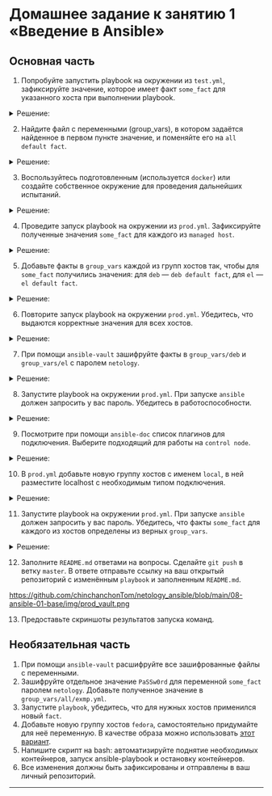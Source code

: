 # Домашнее задание к занятию 1 «Введение в Ansible»

## Основная часть

1. Попробуйте запустить playbook на окружении из `test.yml`, зафиксируйте значение, которое имеет факт `some_fact` для указанного хоста при выполнении playbook.

<details><summary>Решение:</summary>

some_fact=12
![запуск ansible](https://github.com/chinchanchonTom/netology_ansible/blob/main/08-ansible-01-base/img/step1%20facts.png)

</details>


2. Найдите файл с переменными (group_vars), в котором задаётся найденное в первом пункте значение, и поменяйте его на `all default fact`.

<details><summary>Решение:</summary>


![Проверка артефакта](https://github.com/chinchanchonTom/netology_ansible/blob/main/08-ansible-01-base/img/step2.png)
</details>


3. Воспользуйтесь подготовленным (используется `docker`) или создайте собственное окружение для проведения дальнейших испытаний.

<details><summary>Решение:</summary>

![Check docker conteiners](https://github.com/chinchanchonTom/netology_ansible/blob/main/08-ansible-01-base/img/create%20containers.png)
</details>


4. Проведите запуск playbook на окружении из `prod.yml`. Зафиксируйте полученные значения `some_fact` для каждого из `managed host`.

<details><summary>Решение:</summary>

```shell
$ ansible-playbook site.yml -i inventory/prod.yml

PLAY [Print os facts] *******************************************************************************************************************************************************************

TASK [Gathering Facts] ******************************************************************************************************************************************************************
ok: [ubuntu]
ok: [centos7]

TASK [Print OS] *************************************************************************************************************************************************************************
ok: [centos7] => {
    "msg": "CentOS"
}
ok: [ubuntu] => {
    "msg": "Ubuntu"
}

TASK [Print fact] ***********************************************************************************************************************************************************************
ok: [centos7] => {
    "msg": "el"
}
ok: [ubuntu] => {
    "msg": "deb"
}

PLAY RECAP ******************************************************************************************************************************************************************************
centos7                    : ok=3    changed=0    unreachable=0    failed=0    skipped=0    rescued=0    ignored=0   
ubuntu                     : ok=3    changed=0    unreachable=0    failed=0    skipped=0    rescued=0    ignored=0
```


</details>


5. Добавьте факты в `group_vars` каждой из групп хостов так, чтобы для `some_fact` получились значения: для `deb` — `deb default fact`, для `el` — `el default fact`.

<details><summary>Решение:</summary>

![изменение facts](https://github.com/chinchanchonTom/netology_ansible/blob/main/08-ansible-01-base/img/new%20facts%20deb%2Cel.png)

</details>

6.  Повторите запуск playbook на окружении `prod.yml`. Убедитесь, что выдаются корректные значения для всех хостов.

<details><summary>Решение:</summary>

![check facts](https://github.com/chinchanchonTom/netology_ansible/blob/main/08-ansible-01-base/img/new%20facts%20deb%2Cel.png)

</details>


7. При помощи `ansible-vault` зашифруйте факты в `group_vars/deb` и `group_vars/el` с паролем `netology`.



<details><summary>Решение:</summary>

```shell
ansible-vault encrypt group_vars/{deb,el}/examp.yml
New Vault password: 
Confirm New Vault password: 
Encryption successful
```

![example descrypt](https://github.com/chinchanchonTom/netology_ansible/blob/main/08-ansible-01-base/img/%D0%9F%D1%80%D0%B8%D0%BC%D0%B5%D1%80%20%D1%88%D0%B8%D1%84%D1%80%D0%BE%D0%B2%D0%B0%D0%BD%D0%B8%D1%8F.png)



</details>



8. Запустите playbook на окружении `prod.yml`. При запуске `ansible` должен запросить у вас пароль. Убедитесь в работоспособности.


<details><summary>Решение:</summary>

![check ](https://github.com/chinchanchonTom/netology_ansible/blob/main/08-ansible-01-base/img/prod_vault.png)



</details>




9. Посмотрите при помощи `ansible-doc` список плагинов для подключения. Выберите подходящий для работы на `control node`.


<details><summary>Решение:</summary>

![search doc](https://github.com/chinchanchonTom/netology_ansible/blob/main/08-ansible-01-base/img/ansible-doc.png)



</details>



10. В `prod.yml` добавьте новую группу хостов с именем  `local`, в ней разместите localhost с необходимым типом подключения.

<details><summary>Решение:</summary>

Тут назвал рандомно группу win7 в коде изменил.

![search doc](https://github.com/chinchanchonTom/netology_ansible/blob/main/08-ansible-01-base/img/%D0%BD%D0%BE%D0%B2%D0%B0%D1%8F%20%D0%B3%D1%80%D1%83%D0%BF%D0%BF%D0%B0%20%D1%85%D0%BE%D1%81%D1%82%D0%BE%D0%B2.png)



</details>


11. Запустите playbook на окружении `prod.yml`. При запуске `ansible` должен запросить у вас пароль. Убедитесь, что факты `some_fact` для каждого из хостов определены из 
верных `group_vars`.

<details><summary>Решение:</summary>



![search doc](https://github.com/chinchanchonTom/netology_ansible/blob/main/08-ansible-01-base/img/prod_vault.png)



</details>



12. Заполните `README.md` ответами на вопросы. Сделайте `git push` в ветку `master`. В ответе отправьте ссылку на ваш открытый репозиторий с изменённым `playbook` и заполненным `README.md`.

https://github.com/chinchanchonTom/netology_ansible/blob/main/08-ansible-01-base/img/prod_vault.png


13. Предоставьте скриншоты результатов запуска команд.

## Необязательная часть

1. При помощи `ansible-vault` расшифруйте все зашифрованные файлы с переменными.
2. Зашифруйте отдельное значение `PaSSw0rd` для переменной `some_fact` паролем `netology`. Добавьте полученное значение в `group_vars/all/exmp.yml`.
3. Запустите `playbook`, убедитесь, что для нужных хостов применился новый `fact`.
4. Добавьте новую группу хостов `fedora`, самостоятельно придумайте для неё переменную. В качестве образа можно использовать [этот вариант](https://hub.docker.com/r/pycontribs/fedora).
5. Напишите скрипт на bash: автоматизируйте поднятие необходимых контейнеров, запуск ansible-playbook и остановку контейнеров.
6. Все изменения должны быть зафиксированы и отправлены в ваш личный репозиторий.

---

#
